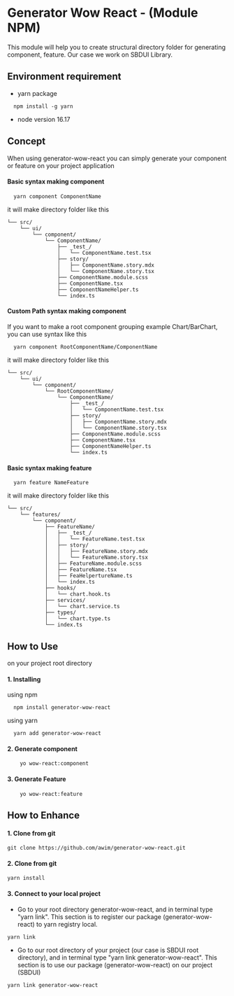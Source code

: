 
# Generator Wow React - (Module NPM)

This module will help you to create structural directory folder for generating component, feature. Our case we work on SBDUI Library. 



## Environment requirement

- yarn package
```
  npm install -g yarn
```
- node version 16.17

## Concept
When using generator-wow-react you can simply generate your component or feature on your project application
#### Basic syntax making component
```
  yarn component ComponentName
```
it will make directory folder like this
```
└── src/
    └── ui/
        └── component/
            └── ComponentName/
                ├── _test_/
                │   └── ComponentName.test.tsx
                ├── story/
                │   ├── ComponentName.story.mdx
                │   └── ComponentName.story.tsx
                ├── ComponentName.module.scss
                ├── ComponentName.tsx
                ├── ComponentNameHelper.ts
                └── index.ts
```
#### Custom Path syntax making component
If you want to make a root component grouping example Chart/BarChart, you can use syntax like this
```
  yarn component RootComponentName/ComponentName
```

it will make directory folder like this
```
└── src/
    └── ui/
        └── component/
            └── RootComponentName/
                └── ComponentName/
                    ├── _test_/
                    │   └── ComponentName.test.tsx
                    ├── story/
                    │   ├── ComponentName.story.mdx
                    │   └── ComponentName.story.tsx
                    ├── ComponentName.module.scss
                    ├── ComponentName.tsx
                    ├── ComponentNameHelper.ts
                    └── index.ts
```
#### Basic syntax making feature
```
  yarn feature NameFeature
```
it will make directory folder like this
```
└── src/
    └── features/
        └── component/
            ├── FeatureName/
            │   ├── _test_/
            │   │   └── FeatureName.test.tsx
            │   ├── story/
            │   │   ├── FeatureName.story.mdx
            │   │   └── FeatureName.story.tsx
            │   ├── FeatureName.module.scss
            │   ├── FeatureName.tsx
            │   ├── FeaHelpertureName.ts
            │   └── index.ts
            ├── hooks/
            │   └── chart.hook.ts
            ├── services/
            │   └── chart.service.ts
            ├── types/
            │   └── chart.type.ts
            └── index.ts
```

## How to Use

on your project root directory

#### 1. Installing
using npm
```
  npm install generator-wow-react
```

using yarn
```
  yarn add generator-wow-react
```

#### 2. Generate component

```
    yo wow-react:component
```

#### 3. Generate Feature

```
    yo wow-react:feature
```



## How to Enhance

#### 1. Clone from git

```
git clone https://github.com/awim/generator-wow-react.git
```
#### 2. Clone from git

```
yarn install
```

#### 3. Connect to your local project
- Go to your root directory generator-wow-react, and in terminal type "yarn link". This section is to register our package (generator-wow-react) to yarn registry local.
```
yarn link
```
- Go to our root directory of your project (our case is SBDUI root directory), and in terminal type "yarn link generator-wow-react". This section is to use our package (generator-wow-react) on our project (SBDUI)

```
yarn link generator-wow-react
```
